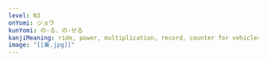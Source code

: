 ```yaml
---
level: N3
onYomi: ジョウ
kunYomi: の-る、の-せる
kanjiMeaning: ride, power, multiplication, record, counter for vehicles, board, mount, join
image: "[[乗.jpg]]"
---
```

